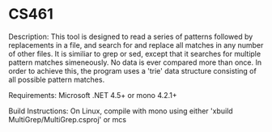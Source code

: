 # CS461

Description:  This tool is designed to read a series of patterns followed by replacements in a file, and search for and replace all matches in any number of other files.  It is similiar to grep or sed, except that it searches for multiple pattern matches simeneously.  No data is ever compared more than once.  In order to achieve this, the program uses a 'trie' data structure consisting of all possible pattern matches.

Requirements:  Microsoft .NET 4.5+ or mono 4.2.1+

Build Instructions: On Linux, compile with mono using either 'xbuild MultiGrep/MultiGrep.csproj' or mcs 

